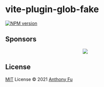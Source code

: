 # vite-plugin-glob-fake

[![NPM version](https://img.shields.io/npm/v/vite-plugin-glob-fake?color=a1b858&label=)](https://www.npmjs.com/package/vite-plugin-glob-fake)

## Sponsors

<p align="center">
  <a href="https://cdn.jsdelivr.net/gh/antfu/static/sponsors.svg">
    <img src='https://cdn.jsdelivr.net/gh/antfu/static/sponsors.svg'/>
  </a>
</p>

## License

[MIT](./LICENSE) License © 2021 [Anthony Fu](https://github.com/antfu)
